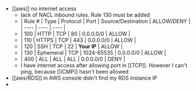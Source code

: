 - [[aws]] no internet access
	- lack of NACL inbound rules. Rule 130 must be added
	- | Rule # | Type | Protocol | Port | Source/Destination | ALLOW/DENY |
	  | ---- | ---- | ---- |
	- | 100 | HTTP | TCP | 80 | 0.0.0.0/0 | ALLOW |
	- | 110 | HTTPS | TCP | 443 | 0.0.0.0/0 | ALLOW |
	- | 120 | SSH | TCP | 22 | **Your IP** | ALLOW |
	- | 130 | Ephemeral | TCP | 1024-65535 | 0.0.0.0/0 | ALLOW |
	- | 400 | ALL | ALL | ALL | 0.0.0.0/0 | DENY |
	- I have internet access after allowing port in [[TCP]]. However I can't ping, because [[ICMP]] hasn't been allowed
- [[aws/RDS]] in AWS console didn't find my RDS instance IP
-